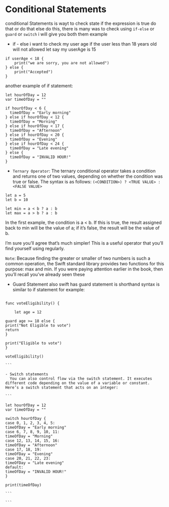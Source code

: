 # Conditional Statements

conditional Statements is wayt to check state if the expression is true do that or do that else do this, there is many was to check using `if-else` or `guard` or `switch` i will give you both them example

- if - else
  i want to check my user age if the user less than 18 years old will not allowed
  let say my userAge is 15

```
if userAge < 18 {
    print("we are sorry, you are not allowed")
} else {
    print("Accepted")
}
```

another example of if statement:

```
let hourOfDay = 12
var timeOfDay = ""

if hourOfDay < 6 {
  timeOfDay = "Early morning"
} else if hourOfDay < 12 {
  timeOfDay = "Morning"
} else if hourOfDay < 17 {
  timeOfDay = "Afternoon"
} else if hourOfDay < 20 {
  timeOfDay = "Evening"
} else if hourOfDay < 24 {
  timeOfDay = "Late evening"
} else {
  timeOfDay = "INVALID HOUR!"
}
```

- `Ternary Operator`:
  The ternary conditional operator takes a condition and returns one of two values, depending on whether the condition was true or false. The syntax is as follows:
  `(<CONDITION>) ? <TRUE VALUE> : <FALSE VALUE>`

```
let a = 5
let b = 10

let min = a < b ? a : b
let max = a > b ? a : b
```

In the first example, the condition is a < b. If this is true, the result assigned back to min will be the value of a; if it’s false, the result will be the value of b.

I’m sure you’ll agree that’s much simpler! This is a useful operator that you’ll find yourself using regularly.

`Note`: Because finding the greater or smaller of two numbers is such a common operation, the Swift standard library provides two functions for this purpose: max and min. If you were paying attention earlier in the book, then you’ll recall you’ve already seen these

- Guard Statement
  also swift has guard statement is shorthand syntax is similar to if statement for example:

````

func voteEligibility() {

    let age = 12

guard age >= 18 else {
print("Not Eligible to vote")
return
}

print("Eligible to vote")
}

voteEligibility()

```

- Switch statements
  You can also control flow via the switch statement. It executes different code depending on the value of a variable or constant. Here’s a switch statement that acts on an integer:

```

let hourOfDay = 12
var timeOfDay = ""

switch hourOfDay {
case 0, 1, 2, 3, 4, 5:
timeOfDay = "Early morning"
case 6, 7, 8, 9, 10, 11:
timeOfDay = "Morning"
case 12, 13, 14, 15, 16:
timeOfDay = "Afternoon"
case 17, 18, 19:
timeOfDay = "Evening"
case 20, 21, 22, 23:
timeOfDay = "Late evening"
default:
timeOfDay = "INVALID HOUR!"
}

print(timeOfDay)

```

```
````
